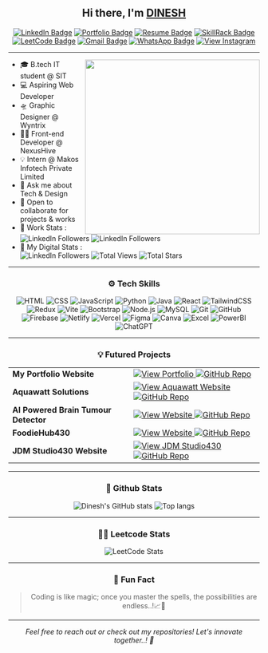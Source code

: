 <h2 align="center"> Hi there, I'm <a href="https://www.linkedin.com/in/m-dinesh-d30/">DINESH</a> </h2>
<div align="center">
  
[![LinkedIn Badge](https://img.shields.io/badge/-LinkedIn-0e76a8?style=flat&logo=linkedin&logoColor=white)](https://www.linkedin.com/in/m-dinesh-jdm430d07/)
[![Portfolio Badge](https://img.shields.io/badge/-Portfolio-1abc9c?style=flat&logo=google-chrome&logoColor=white)](https://m-dinesh-30.web.app/)
[![Resume Badge](https://img.shields.io/badge/-Resume-34495e?style=flat&logo=adobe-acrobat-reader&logoColor=white)](https://github.com/dineshit27/dineshit27/raw/main/Dinesh_Resume1.pdf)
[![SkillRack Badge](https://img.shields.io/badge/-SkillRack-blue?style=flat&logo=codeforces&logoColor=white)](https://www.skillrack.com/faces/resume.xhtml?id=444147&key=Skillrackresume430) 
[![LeetCode Badge](https://img.shields.io/badge/-LeetCode-FFA116?style=flat&logo=leetcode&logoColor=black)](https://leetcode.com/u/Dinesh_coder30/)
[![Gmail Badge](https://img.shields.io/badge/-Mail-red?style=flat&logo=gmail&logoColor=white)](mailto:m.dinesh.it27@gmail.com)
[![WhatsApp Badge](https://img.shields.io/badge/-WhatsApp-25D366?style=flat&logo=whatsapp&logoColor=white)](https://wa.me/918122129450)
<a href="https://www.instagram.com/_dinx_pvt_430/">
  <img src="https://img.shields.io/badge/-Instagram-E4405F?style=flat&logo=instagram&logoColor=white" alt="View Instagram">
</a>
</div>

-----------------------------------------------------------

<img src="https://raw.githubusercontent.com/sanjay-kv/sanjay-kv/main/Assets/illustration.png" min-width="300px" max-width="300px" width="350px" align="right">

- 🎓 B.tech IT student @ SIT
- 💻 Aspiring Web Developer
- 🛸 Graphic Designer @ Wyntrix
- 👨‍💻 Front-end Developer @ NexusHive
- 💡 Intern @ Makos Infotech Private Limited
- 💬 Ask me about Tech & Design
- 🤝 Open to collaborate for projects & works
- 📑 Work Stats :<br>![LinkedIn Followers](https://img.shields.io/badge/Projects-25-blue?logo=linkedin) ![LinkedIn Followers](https://img.shields.io/badge/Client_Satisfied-78%25-blue?logo=linkedin)
- 🤖 My Digital Stats :<br>![LinkedIn Followers](https://img.shields.io/badge/LinkedIn_Followers-7k+-blue?logo=linkedin) ![Total Views](https://img.shields.io/badge/Viewers-5k+-blue?logo=github) ![Total Stars](https://img.shields.io/badge/Stars-500-blue?logo=github)
<hr>


<div align="center">
  <h3>⚙️ Tech Skills</h3>
  
![HTML](https://img.shields.io/badge/-HTML5-E34F26?logo=html5&logoColor=white)  ![CSS](https://img.shields.io/badge/-CSS3-1572B6?logo=css3&logoColor=white)  ![JavaScript](https://img.shields.io/badge/-JavaScript-F7DF1E?logo=javascript&logoColor=black)  ![Python](https://img.shields.io/badge/-Python-3776AB?logo=python&logoColor=white)  ![Java](https://img.shields.io/badge/-Java-007396?logo=java&logoColor=white)  ![React](https://img.shields.io/badge/-React-61DAFB?logo=react&logoColor=black)  ![TailwindCSS](https://img.shields.io/badge/-Tailwind_CSS-38B2AC?logo=tailwindcss&logoColor=white)  ![Redux](https://img.shields.io/badge/-Redux-764ABC?logo=redux&logoColor=white)  ![Vite](https://img.shields.io/badge/-Vite-646CFF?logo=vite&logoColor=white) ![Bootstrap](https://img.shields.io/badge/-Bootstrap-7952B3?logo=bootstrap&logoColor=white)  ![Node.js](https://img.shields.io/badge/-Node.js-339933?logo=node.js&logoColor=white)  ![MySQL](https://img.shields.io/badge/-MySQL-4479A1?logo=mysql&logoColor=white)  ![Git](https://img.shields.io/badge/-Git-F05032?logo=git&logoColor=white)  ![GitHub](https://img.shields.io/badge/-GitHub-181717?logo=github&logoColor=white)  ![Firebase](https://img.shields.io/badge/-Firebase-FFCA28?logo=firebase&logoColor=black)  ![Netlify](https://img.shields.io/badge/-Netlify-00C7B7?logo=netlify&logoColor=white)  ![Vercel](https://img.shields.io/badge/-Vercel-000000?logo=vercel&logoColor=white)  ![Figma](https://img.shields.io/badge/-Figma-F24E1E?logo=figma&logoColor=white)  ![Canva](https://img.shields.io/badge/-Canva-00C4CC?logo=canva&logoColor=white)  ![Excel](https://img.shields.io/badge/-Excel-217346?logo=microsoft-excel&logoColor=white)  ![PowerBI](https://img.shields.io/badge/-PowerBI-F2C811?logo=powerbi&logoColor=black)  ![ChatGPT](https://img.shields.io/badge/-ChatGPT-00A67E?logo=openai&logoColor=white)

<hr>

<div align="center">
  <h3>💡 Futured Projects</h3>
<table align="center">
  <tr>
    <td><strong>My Portfolio Website</strong></td>
    <td>
      <a href="https://m-dinesh-30.web.app/">
        <img src="https://img.shields.io/badge/VIEW-blue?style=flat&logo=google-chrome&logoColor=white" alt="View Portfolio">
      </a>
      <a href="https://github.com/dineshit27/portfolio-web-pvt">
        <img src="https://img.shields.io/badge/REPO-red?style=flat&logo=github&logoColor=white" alt="GitHub Repo">
      </a>
    </td>
  </tr>

  <tr>
    <td><strong>Aquawatt Solutions</strong></td>
    <td>
      <a href="https://aquawatt-org.web.app/">
        <img src="https://img.shields.io/badge/LIVE DEMO-blue?style=flat&logo=google-chrome&logoColor=white" alt="View Aquawatt Website">
      </a>
      <a href="https://github.com/dineshit27/aquawatt-org">
        <img src="https://img.shields.io/badge/VIEW REPOSITORY-red?style=flat&logo=github&logoColor=white" alt="GitHub Repo">
      </a>
    </td>
  </tr>

  <tr>
    <td><strong>AI Powered Brain Tumour Detector</strong></td>
    <td>
      <a href="https://tumour-spotter-ai.lovable.app/">
        <img src="https://img.shields.io/badge/LIVE DEMO-blue?style=flat&logo=google-chrome&logoColor=white" alt="View Website">
      </a>
      <a href="https://github.com/dineshit27/tumour-spotter-ai">
        <img src="https://img.shields.io/badge/VIEW REPOSITORY-red?style=flat&logo=github&logoColor=white" alt="GitHub Repo">
      </a>
    </td>
  </tr>

  <tr>
    <td><strong>FoodieHub430</strong></td>
    <td>
      <a href="https://foodie-hub430.netlify.app/about_us">
        <img src="https://img.shields.io/badge/LIVE DEMO-blue?style=flat&logo=google-chrome&logoColor=white" alt="View Website">
      </a>
      <a href="https://github.com/dineshit27/FoodieHub430">
        <img src="https://img.shields.io/badge/VIEW REPOSITORY-red?style=flat&logo=github&logoColor=white" alt="GitHub Repo">
      </a>
    </td>
  </tr>

  <tr>
    <td><strong>JDM Studio430 Website</strong></td>
    <td>
      <a href="https://jdm-studio430.netlify.app/">
        <img src="https://img.shields.io/badge/LIVE DEMO-blue?style=flat&logo=google-chrome&logoColor=white" alt="View JDM Studio430">
      </a>
      <a href="https://github.com/dineshit27/jdm-studio430-website">
        <img src="https://img.shields.io/badge/VIEW REPOSITORY-red?style=flat&logo=github&logoColor=white" alt="GitHub Repo">
      </a>
    </td>
  </tr>
</table>


<hr>

<div align="center">
  <h3>🤖 Github Stats</h3>
  
![Dinesh's GitHub stats](https://github-readme-stats.vercel.app/api?username=dineshit27&theme)
<img alt="Top langs" src="https://github-readme-stats.vercel.app/api/top-langs/?username=dineshit27&layout=compact&&langs_count=8"/>

<hr>

<div align="center">
  <h3>👨‍💻 Leetcode Stats</h3>

<p align="center">
  <img src="https://leetcard.jacoblin.cool/Dinesh_coder30?theme=dark&font=source_code_pro&ext=heatmap" alt="LeetCode Stats">
</p>

<hr>

<div align="center">
  <h3>💬 Fun Fact</h3>

> Coding is like magic; once you master the spells, the possibilities are endless..!📈🌟

---

<div align="center">
  <em>Feel free to reach out or check out my repositories! Let's innovate together..! 🚀</em>
</div>

